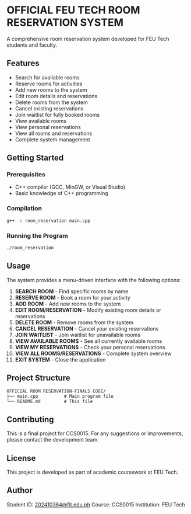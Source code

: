 # OFFICIAL FEU TECH ROOM RESERVATION SYSTEM

A comprehensive room reservation system developed for FEU Tech students and faculty.

## Features

- Search for available rooms
- Reserve rooms for activities
- Add new rooms to the system
- Edit room details and reservations
- Delete rooms from the system
- Cancel existing reservations
- Join waitlist for fully booked rooms
- View available rooms
- View personal reservations
- View all rooms and reservations
- Complete system management

## Getting Started

### Prerequisites

- C++ compiler (GCC, MinGW, or Visual Studio)
- Basic knowledge of C++ programming

### Compilation

```bash
g++ -o room_reservation main.cpp
```

### Running the Program

```bash
./room_reservation
```

## Usage

The system provides a menu-driven interface with the following options:

1. **SEARCH ROOM** - Find specific rooms by name
2. **RESERVE ROOM** - Book a room for your activity
3. **ADD ROOM** - Add new rooms to the system
4. **EDIT ROOM/RESERVATION** - Modify existing room details or reservations
5. **DELETE ROOM** - Remove rooms from the system
6. **CANCEL RESERVATION** - Cancel your existing reservations
7. **JOIN WAITLIST** - Join waitlist for unavailable rooms
8. **VIEW AVAILABLE ROOMS** - See all currently available rooms
9. **VIEW MY RESERVATIONS** - Check your personal reservations
10. **VIEW ALL ROOMS/RESERVATIONS** - Complete system overview
11. **EXIT SYSTEM** - Close the application

## Project Structure

```
OFFICIAL ROOM RESERVATION-FINALS CODE/
├── main.cpp          # Main program file
└── README.md         # This file
```

## Contributing

This is a final project for CCS0015. For any suggestions or improvements, please contact the development team.

## License

This project is developed as part of academic coursework at FEU Tech.

## Author

Student ID: 202410364@fit.edu.ph
Course: CCS0015
Institution: FEU Tech
